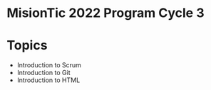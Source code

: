 # MisionTic 2022 Program Cycle 3

# Topics
- Introduction to Scrum
- Introduction to Git
- Introduction to HTML